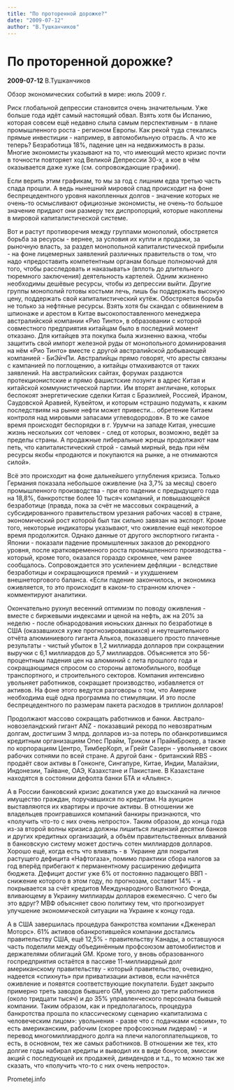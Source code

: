 ```yaml
---
title: "По проторенной дорожке?"
date: "2009-07-12"
author: "В.Тушканчиков"
---
```


# По проторенной дорожке?

**2009-07-12** В.Тушканчиков

Обзор экономических событий в мире: июль 2009 г.



Риск глобальной депрессии становится очень значительным. Уже больше года идёт самый настоящий обвал. Взять хотя бы Испанию, которая совсем ещё недавно слыла самым перспективным - в плане промышленного роста - регионом Европы. Как рекой туда стекались прямые инвестиции - например, в автомобильную отрасль. А что же теперь? Безработица 18%, падение цен на недвижимость в разы. Многие экономисты указывают на то, что имеющий место кризис почти в точности повторяет ход Великой Депрессии 30-х, а кое в чём оказывается даже хуже (см. сопровождающие графики).

Если верить этим графикам, то мы за год с лишним едва третью часть спада прошли. А ведь нынешний мировой спад происходит на фоне беспрецедентного уровня накопленных долгов - значение которых не очень-то осмысливают официозные экономисты, не очень-то большое значение придают они размеру тех диспропорций, которые накоплены в мировой капиталистической системе.



Вот и растут противоречия между группами монополий, обостряется борьба за ресурсы - вернее, за условия их купли и продажи, за рыночную власть, за раздел монопольной капиталистической прибыли - на фоне лицемерных заявлений различных правительств о том, что надо «предоставить компетентным органам больше полномочий для того, чтобы расследовать и наказывать» (вплоть до длительного тюремного заключения) деятельность картелей. Одним жизненно необходимы дешёвые ресурсы, чтобы из депрессии выйти. Другие группы монополий готовы костьми лечь, лишь бы поддержать высокую цену, поддержать свой капиталистический кутёж. Обостряется борьба не только за нефтяные ресурсы. Взять хотя бы скандал с обвинением в шпионаже и арестом в Китае высокопоставленного менеджера австралийской компании «Рио Тинто», в образовании с которой совместного предприятия китайцам было в последний момент отказано. Для китайцев эта покупка была жизненно важна, чтобы защитить свой импорт железной руды от монопольного доминирования на нём «Рио Тинто» вместе с другой австралийской добывающей компанией - БиЭйчПи. Австралийцы прямо говорят, что аресты связаны с кампанией по поглощению, а китайцы отмахиваются от таких заявлений. На австралийских сайтах, форумах раздаются протекционистские и прямо фашистские лозунги в адрес Китая и китайской коммунистической партии. Им вторят англичане, которых беспокоят энергетические сделки Китая с Бразилией, Россией, Ираном, Саудовской Аравией, Кувейтом, и которым «страшно подумать, к каким последствиям на рынке нефти может привести... обретение Китаем контроля над мировыми запасами углеводородов». В то же самое время происходят беспорядки в г. Урумчи на западе Китая, унесшие жизнь нескольких сот человек - след от которых, возможно, ведёт за пределы страны. А продажные либеральные жрецы продолжают нам петь, что капиталистический строй - самый мирный, ведь при нём ресурсы якобы «продаются и покупаются на рынке, а не отнимаются силой».



Всё это происходит на фоне дальнейшего углубления кризиса. Только Германия показала небольшое оживление (на 3,7% за месяц) своего промышленного производства - при его падении с предыдущего года на 18,8%, банкротстве более 10 тысяч компаний, и повышающейся безработице (правда, пока за счёт не массовых сокращений, а субсидированного правительством урезания рабочих часов) в стране, экономический рост которой был так сильно завязан на экспорт. Кроме того, некоторые индикаторы указывают, что оживление ещё некоторое время продолжится. Однако данные от другого экспортного гиганта - Японии - показали падение промышленных заказов до рекордного уровня, после кратковременного роста промышленного производства - который, кроме того, оказался гораздо скромнее, чем ранее сообщалось. Сопровождается это усилением дефляции - вследствие безработицы и сокращающихся премий - и ухудшением внешнеторгового баланса. «Если падение закончилось, и экономика оживляется, то это происходит в каком-то странном ключе» - комментируют аналитики.

Окончательно рухнул весенний оптимизм по поводу оживления - вместе с биржевыми индексами и ценой на нефть, аж на 20% за неделю - после обнародования июньских данных по безработице в США (оказавшихся хуже прогнозировавшихся) и неутешительного отчёта алюминиевого гиганта Алькоа, показавшего просто плачевные результаты - чистый убыток в 1,2 миллиарда долларов при сокращении выручки с 6,1 миллиардов до 5,7 миллиардов. Объясняется это 56-процентным падения цен на алюминий с лета прошлого года и сокращающимся спросом со стороны автомобильного, вообще транспортного, и строительного секторов. Компания интенсивно увольняет работников, сокращает производство, избавляется от активов. На фоне этого ведутся разговоры о том, что Америке необходима ещё одна программа по стимуляции. И это после беспрецедентного по размерам пакета расходов в триллион долларов!

Продолжают массово сокращать работников и банки. Австрало-новозеландский гигант ANZ - показавший рекорд по невозвратным долгам, достигшим 3 млрд. долларов из-за потерь по обанкротившимся кредитным организациям Опес Прайм, Триком и ПраймБрокер, а также по корпорациям Центро, ТимберКорп, и Грейт Сазерн - увольняет своих рабочих сотнями по всей стране. А другой банк - британский RBS - продаёт свои активы в Гонконге, Сингапуре, Китае, Индии, Малайзии, Индонезии, Тайване, ОАЭ, Казахстане и Пакистане. В Казахстане находятся в состоянии дефолта банки БТА и «Альянс».



А в России банковский кризис докатился уже до взысканий на личное имущество граждан, поручавшихся по кредитам. На аукцион выставляются их квартиры и прочие активы. В отношении же владельцев проигравшихся компаний банкиры признаются, что «получить что-то с них очень непросто». Таким образом, до конца года из-за второй волны кризиса должны лишиться лицензий десятки банков и других кредитных организаций, а объём правительственных вливаний в банковскую систему может достичь сотен миллиардов долларов. Хорошо ещё, когда есть что вливать - в  Украине для покрытия растущего дефицита «Нафтогаза», помимо практики сбора налогов за год вперёд прибегают к перманентному расширению дефицита бюджета. Дефицит достиг уже 6% от постоянно падающего ВВП - снижение которого в этом году, по прогнозам, составит 14% - и покрывается за счёт кредитов Международного Валютного Фонда, вливающему в Украину миллиарды долларов ежемесячно. С чего бы это вдруг? МВФ объясняет свою политику тем, что прогнозирует улучшение экономической ситуации на Украине к концу года.

А в США завершилась процедура банкротства компании «Дженерал Моторс». 61% активов обанкротившейся компании достались правительству США, ещё 12,5% - правительству Канады, а оставшуюся часть поделили между объединённым профсоюзом автомобилистов и держателями облигаций GM. Кроме того, у вновь образованного госпредприятия остаётся в пассиве 11-миллиардный долг американскому правительству - который правительство, очевидно, надеется «спихнуть» при приватизации активов, если начнётся оживление и появятся соответствующие покупатели. Будет закрыто примерно треть заводов бывшего GM, уволено до трети работников (около тридцати тысяч) и до 35% управленческого персонала бывшей компании. Таким образом, как и предполагалось, процедура банкротства прошла по классическому сценарию «капитализма с человеческим лицом»: увольнения - разве что с подачками «своим», то есть американским, рабочим (скорее профсоюзным лидерам) - и перевод многомиллиардного долга на плечи налогоплательщиков, то есть, в основном, тех же самых работников. В отношении же тех, кто долгие годы набирал кредиты и выводил их в виде бонусов, эмиссии акций с последующей их продажей, дивидендов и т.д., то можно так же сказать, что «получить что-то с них очень непросто».

Prometej.info